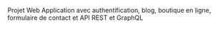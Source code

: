 Projet Web Application avec authentification, blog, boutique en ligne, formulaire de contact et API REST et GraphQL

